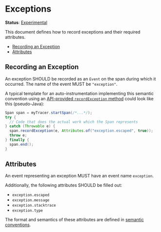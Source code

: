 # Exceptions

**Status**: [Experimental](../document-status.md)

This document defines how to record exceptions and
their required attributes.

<!-- toc -->

- [Recording an Exception](#recording-an-exception)
- [Attributes](#attributes)

<!-- tocstop -->

## Recording an Exception

An exception SHOULD be recorded as an `Event` on the span during which it occurred.
The name of the event MUST be `"exception"`.

A typical template for an auto-instrumentation implementing this semantic convention
using an [API-provided `recordException` method](api.md#record-exception)
could look like this (pseudo-Java):

```java
Span span = myTracer.startSpan(/*...*/);
try {
  // Code that does the actual work which the Span represents
} catch (Throwable e) {
  span.recordException(e, Attributes.of("exception.escaped", true));
  throw e;
} finally {
  span.end();
}
```

## Attributes

An event representing an exception MUST have an
event name `exception`.

Additionally, the following attributes SHOULD be
filled out:

- `exception.escaped`
- `exception.message`
- `exception.stacktrace`
- `exception.type`

The format and semantics of these attributes are
defined in [semantic conventions](semantic_conventions/exceptions.md).
